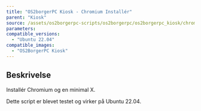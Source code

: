 ```yaml
---
title: "OS2borgerPC Kiosk - Chromium Installér"
parent: "Kiosk"
source: /assets/os2borgerpc-scripts/os2borgerpc/os2borgerpc_kiosk/chromium_install.sh
parameters:
compatible_versions:
  - "Ubuntu 22.04"
compatible_images:
  - "OS2BorgerPC Kiosk"
---
```


## Beskrivelse
Installér Chromium og en minimal X.

Dette script er blevet testet og virker på Ubuntu 22.04.